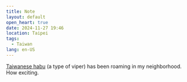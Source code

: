 ```yaml
---
title: Note
layout: default
open_heart: true
date: 2024-11-27 19:46
location: Taipei
tags: 
  - Taiwan
lang: en-US
---
```


[Taiwanese habu](https://en.wikipedia.org/wiki/Protobothrops_mucrosquamatus) (a type of viper) has been roaming in my neighborhood. How exciting. 
